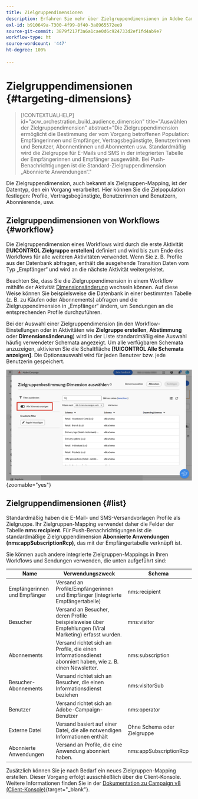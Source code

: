 ```yaml
---
title: Zielgruppendimensionen
description: Erfahren Sie mehr über Zielgruppendimensionen in Adobe Campaign Web
exl-id: b910649a-7300-4f99-8f40-3a8965572ee9
source-git-commit: 3879f217f3a6a1cae0d6c924733d2ef1fd4ab9e7
workflow-type: ht
source-wordcount: '447'
ht-degree: 100%

---
```


# Zielgruppendimensionen {#targeting-dimensions}

>[!CONTEXTUALHELP]
>id="acw_orchestration_build_audience_dimension"
>title="Auswählen der Zielgruppendimension"
>abstract="Die Zielgruppendimension ermöglicht die Bestimmung der vom Vorgang betroffenen Population: Empfängerinnen und Empfänger, Vertragsbegünstigte, Benutzerinnen und Benutzer, Abonnentinnen und Abonnenten usw. Standardmäßig wird die Zielgruppe für E-Mails und SMS in der integrierten Tabelle der Empfängerinnen und Empfänger ausgewählt. Bei Push-Benachrichtigungen ist die Standard-Zielgruppendimension „Abonnierte Anwendungen“."

Die Zielgruppendimension, auch bekannt als Zielgruppen-Mapping, ist der Datentyp, den ein Vorgang verarbeitet. Hier können Sie die Zielpopulation festlegen: Profile, Vertragsbegünstigte, Benutzerinnen und Benutzern, Abonnierende, usw.

## Zielgruppendimensionen von Workflows {#workflow}

Die Zielgruppendimension eines Workflows wird durch die erste Aktivität **[!UICONTROL Zielgruppe erstellen]** definiert und wird bis zum Ende des Workflows für alle weiteren Aktivitäten verwendet. Wenn Sie z. B. Profile aus der Datenbank abfragen, enthält die ausgehende Transition Daten vom Typ „Empfänger“ und wird an die nächste Aktivität weitergeleitet.

Beachten Sie, dass Sie die Zielgruppendimension in einem Workflow mithilfe der Aktivität [Dimensionsänderung](../workflows/activities/change-dimension.md) wechseln können. Auf diese Weise können Sie beispielsweise die Datenbank in einer bestimmten Tabelle (z. B. zu Käufen oder Abonnements) abfragen und die Zielgruppendimension in „Empfänger“ ändern, um Sendungen an die entsprechenden Profile durchzuführen.

Bei der Auswahl einer Zielgruppendimension (in den Workflow-Einstellungen oder in Aktivitäten wie **Zielgruppe erstellen**, **Abstimmung** oder **Dimensionsänderung**) wird in der Liste standardmäßig eine Auswahl häufig verwendeter Schemata angezeigt. Um alle verfügbaren Schemata anzuzeigen, aktivieren Sie die Schaltfläche **[!UICONTROL Alle Schemata anzeigen]**. Die Optionsauswahl wird für jeden Benutzer bzw. jede Benutzerin gespeichert.

![](assets/targeting-dimension-show-all.png){zoomable=&quot;yes&quot;}

## Zielgruppendimensionen {#list}

Standardmäßig haben die E-Mail- und SMS-Versandvorlagen Profile als Zielgruppe. Ihr Zielgruppen-Mapping verwendet daher die Felder der Tabelle **nms:recipient**. Für Push-Benachrichtigungen ist die standardmäßige Zielgruppendimension **Abonnierte Anwendungen (nms:appSubscriptionRcp)**, das mit der Empfängertabelle verknüpft ist.

Sie können auch andere integrierte Zielgruppen-Mappings in Ihren Workflows und Sendungen verwenden, die unten aufgeführt sind:

| Name | Verwendungszweck | Schema |
|---|---|---|
| Empfängerinnen und Empfänger | Versand an Profile/Empfängerinnen und Empfänger (integrierte Empfängertabelle) | nms:recipient |
| Besucher | Versand an Besucher, deren Profile beispielsweise über Empfehlungen (Viral Marketing) erfasst wurden. | mns:visitor |
| Abonnements  | Versand richtet sich an Profile, die einen Informationsdienst abonniert haben, wie z. B. einen Newsletter. | nms:subscription |
| Besucher-Abonnements | Versand richtet sich an Besucher, die einen Informationsdienst beziehen | nms:visitorSub |
| Benutzer | Versand richtet sich an Adobe-Campaign-Benutzer | nms:operator |
| Externe Datei | Versand basiert auf einer Datei, die alle notwendigen Informationen enthält | Ohne Schema oder Zielgruppe |
| Abonnierte Anwendungen | Versand an Profile, die eine Anwendung abonniert haben. | nms:appSubscriptionRcp |

Zusätzlich können Sie je nach Bedarf ein neues Zielgruppen-Mapping erstellen. Dieser Vorgang erfolgt ausschließlich über die Client-Konsole. Weitere Informationen finden Sie in der [Dokumentation zu Campaign v8 (Client-Konsole)](https://experienceleague.adobe.com/docs/campaign/campaign-v8/audience/add-profiles/target-mappings.html?lang=de#new-mapping){target="_blank"}.

